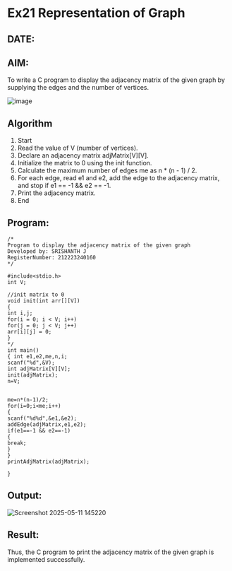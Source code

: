 # Ex21 Representation of Graph
## DATE:
## AIM:
To write a C program to display the adjacency matrix of the given graph by supplying the edges and the number of vertices.

![image](https://github.com/user-attachments/assets/e0355137-e0c9-494b-97fb-ee5cf94fb72d)

## Algorithm
1. Start 
2. Read the value of V (number of vertices). 
3. Declare an adjacency matrix adjMatrix[V][V]. 
4. Initialize the matrix to 0 using the init function. 
5. Calculate the maximum number of edges me as n * (n - 1) / 2. 
6. For each edge, read e1 and e2, add the edge to the adjacency matrix, and stop if e1 == -1 
&& e2 == -1. 
7. Print the adjacency matrix. 
8. End 

## Program:
```
/*
Program to display the adjacency matrix of the given graph
Developed by: SRISHANTH J
RegisterNumber: 212223240160
*/

#include<stdio.h> 
int V; 
 
//init matrix to 0 
void init(int arr[][V]) 
{ 
int i,j; 
for(i = 0; i < V; i++) 
for(j = 0; j < V; j++) 
arr[i][j] = 0; 
} 
*/ 
int main() 
{ int e1,e2,me,n,i; 
scanf("%d",&V); 
int adjMatrix[V][V]; 
init(adjMatrix); 
n=V; 
  
  
me=n*(n-1)/2; 
for(i=0;i<me;i++) 
{ 
scanf("%d%d",&e1,&e2); 
addEdge(adjMatrix,e1,e2); 
if(e1==-1 && e2==-1) 
{ 
break; 
} 
} 
printAdjMatrix(adjMatrix); 
 
}
```

## Output:
![Screenshot 2025-05-11 145220](https://github.com/user-attachments/assets/02c61bf5-a71b-4d64-9b70-eb61050d1cb1)



## Result:

Thus, the C program to print the adjacency matrix of the given graph is implemented successfully.
